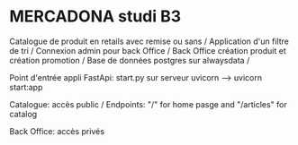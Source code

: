 # MERCADONA studi B3

Catalogue de produit en retails avec remise ou sans /
Application d'un filtre de tri /
Connexion admin pour back Office /
Back Office création produit et création promotion /
Base de données postgres sur alwaysdata /

Point d'entrée appli FastApi: start.py sur serveur uvicorn
 --> uvicorn start:app

Catalogue: accès public /
 Endpoints: "/" for home pasge and
            "/articles"  for catalog

Back Office: accès privés
